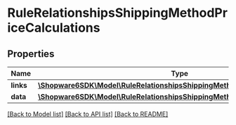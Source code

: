 # RuleRelationshipsShippingMethodPriceCalculations

## Properties
Name | Type | Description | Notes
------------ | ------------- | ------------- | -------------
**links** | [**\Shopware6SDK\Model\RuleRelationshipsShippingMethodPriceCalculationsLinks**](RuleRelationshipsShippingMethodPriceCalculationsLinks.md) |  | [optional] 
**data** | [**\Shopware6SDK\Model\RuleRelationshipsShippingMethodPriceCalculationsData[]**](RuleRelationshipsShippingMethodPriceCalculationsData.md) |  | [optional] 

[[Back to Model list]](../../README.md#documentation-for-models) [[Back to API list]](../../README.md#documentation-for-api-endpoints) [[Back to README]](../../README.md)

